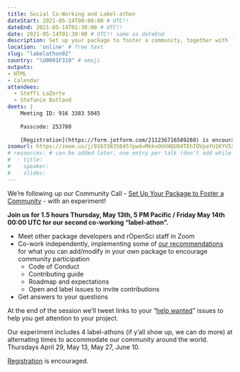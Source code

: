 ```yaml
---
title: Social Co-Working and Label-athon
dateStart: 2021-05-14T00:00:00 # UTC!!
dateEnd: 2021-05-14T01:30:00 # UTC!!
date: 2021-05-14T01:30:00 # UTC!! same as dateEnd
description: Set up your package to foster a community, together with friends
location: 'online' # free text
slug: "labelathon02"
country: "\U0001F310" # emoji
outputs: 
- HTML
- Calendar 
attendees:
  - Steffi LaZerte
  - Stefanie Butland
deets: |
    Meeting ID: 916 3383 5045
    
    Passcode: 253788
    
    [Registration](https://form.jotform.com/211236716589260) is encouraged.
zoomurl: https://zoom.us/j/91633835045?pwd=MkkvOUVHQU84TEhTOVpaYU1KYU5Xdz09
# resources: # can be added later, one entry per talk (don't add while still empty, add once there are resources)
#  - title: 
#    speaker: 
#    slides: 
---
```


We’re following up our Community Call - [Set Up Your Package to Foster a Community](/commcalls/apr2021-pkg-community/) - with an experiment!

**Join us for 1.5 hours Thursday, May 13th, 5 PM Pacific / Friday May 14th 00:00 UTC for our second co-working “label-athon”.**

- Meet other package developers and rOpenSci staff in Zoom
- Co-work independently, implementing some of [our recommendations](/commcalls/apr2021-pkg-community/) for what you can add/modify in your own package to encourage community participation
  - Code of Conduct
  - Contributing guide 
  - Roadmap and expectations
  - Open and label issues to invite contributions
- Get answers to your questions

At the end of the session we’ll tweet links to your “[help wanted](https://github.com/search?q=org%3Aropensci+label%3A%22help+wanted%22+state%3Aopen&type=Issues)” issues to help you get attention to your project.

Our experiment includes 4 label-athons (if y’all show up, we can do more) at alternating times to accommodate our community around the world. Thursdays April 29, May 13, May 27, June 10.

[Registration](https://form.jotform.com/211236716589260) is encouraged.

